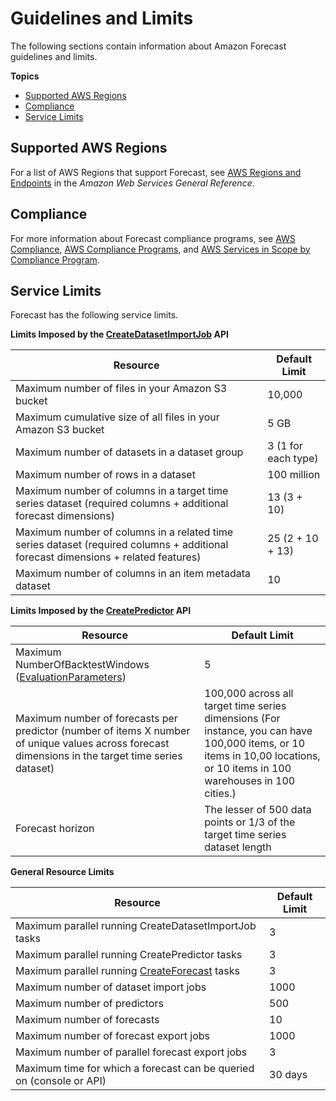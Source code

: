 # Guidelines and Limits<a name="limits"></a>

The following sections contain information about Amazon Forecast guidelines and limits\.

**Topics**
+ [Supported AWS Regions](#regions)
+ [Compliance](#ompliance)
+ [Service Limits](#limits-table)

## Supported AWS Regions<a name="regions"></a>

For a list of AWS Regions that support Forecast, see [AWS Regions and Endpoints](https://docs.aws.amazon.com/general/latest/gr/rande.html#forecast_region) in the *Amazon Web Services General Reference*\.

## Compliance<a name="ompliance"></a>

For more information about Forecast compliance programs, see [AWS Compliance](https://aws.amazon.com/compliance/), [AWS Compliance Programs](https://aws.amazon.com/compliance/programs/), and [AWS Services in Scope by Compliance Program](https://aws.amazon.com/compliance/services-in-scope)\.

## Service Limits<a name="limits-table"></a>

Forecast has the following service limits\.


**Limits Imposed by the [CreateDatasetImportJob](API_CreateDatasetImportJob.md) API**  

| Resource | Default Limit | 
| --- | --- | 
| Maximum number of files in your Amazon S3 bucket | 10,000 | 
| Maximum cumulative size of all files in your Amazon S3 bucket | 5 GB | 
| Maximum number of datasets in a dataset group | 3 \(1 for each type\) | 
| Maximum number of rows in a dataset | 100 million | 
| Maximum number of columns in a target time series dataset \(required columns \+ additional forecast dimensions\) | 13 \(3 \+ 10\) | 
| Maximum number of columns in a related time series dataset \(required columns \+ additional forecast dimensions \+ related features\) | 25 \(2 \+ 10 \+ 13\) | 
| Maximum number of columns in an item metadata dataset | 10 | 


**Limits Imposed by the [CreatePredictor](API_CreatePredictor.md) API**  

| Resource | Default Limit | 
| --- | --- | 
| Maximum NumberOfBacktestWindows \([EvaluationParameters](API_EvaluationParameters.md)\) | 5 | 
| Maximum number of forecasts per predictor \(number of items X number of unique values across forecast dimensions in the target time series dataset\) | 100,000 across all target time series dimensions \(For instance, you can have 100,000 items, or 10 items in 10,00 locations, or 10 items in 100 warehouses in 100 cities\.\) | 
| Forecast horizon | The lesser of 500 data points or 1/3 of the target time series dataset length | 


**General Resource Limits**  

| Resource | Default Limit | 
| --- | --- | 
| Maximum parallel running CreateDatasetImportJob tasks | 3 | 
| Maximum parallel running CreatePredictor tasks | 3 | 
| Maximum parallel running [CreateForecast](API_CreateForecast.md) tasks | 3 | 
| Maximum number of dataset import jobs | 1000 | 
| Maximum number of predictors | 500 | 
| Maximum number of forecasts | 10 | 
| Maximum number of forecast export jobs | 1000 | 
| Maximum number of parallel forecast export jobs | 3 | 
| Maximum time for which a forecast can be queried on \(console or API\) | 30 days | 
